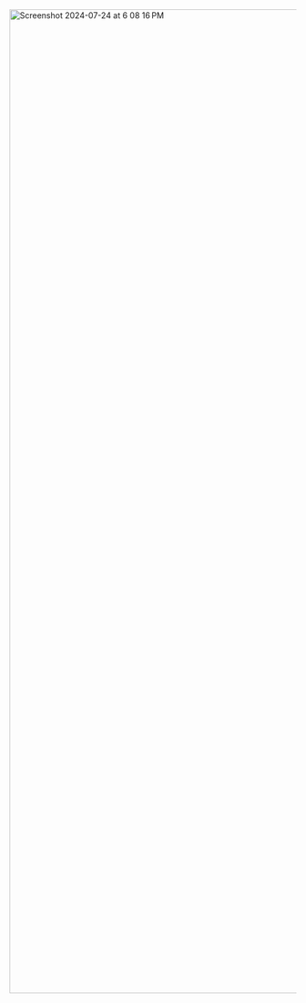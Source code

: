 <img width="1728" alt="Screenshot 2024-07-24 at 6 08 16 PM" src="https://github.com/user-attachments/assets/1a037692-63d0-4dc8-b0bc-2c34d5a86e16">
